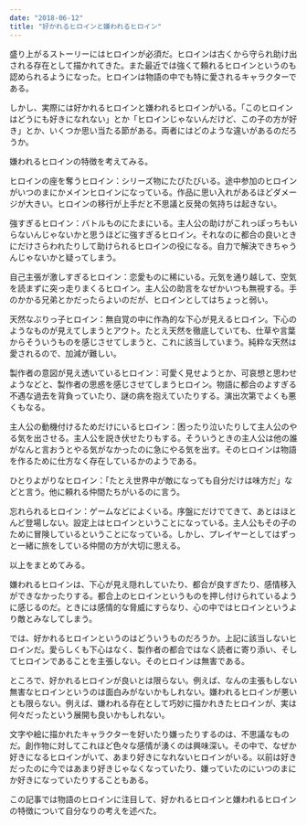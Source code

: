 ```yaml
---
date: "2018-06-12"
title: "好かれるヒロインと嫌われるヒロイン"
---
```


盛り上がるストーリーにはヒロインが必須だ。ヒロインは古くから守られ助け出される存在として描かれてきた。また最近では強くて頼れるヒロインというのも認められるようになった。ヒロインは物語の中でも特に愛されるキャラクターである。

しかし、実際には好かれるヒロインと嫌われるヒロインがいる。「このヒロインはどうにも好きになれない」とか「ヒロインじゃないんだけど、この子の方が好き」とか、いくつか思い当たる節がある。両者にはどのような違いがあるのだろうか。

嫌われるヒロインの特徴を考えてみる。

ヒロインの座を奪うヒロイン：シリーズ物にたびたびいる。途中参加のヒロインがいつのまにかメインヒロインになっている。作品に思い入れがあるほどダメージが大きい。ヒロインの移行が上手だと不思議と反発の気持ちは起きない。

強すぎるヒロイン：バトルものにたまにいる。主人公の助けがこれっぽっちもいらないんじゃないかと思うほどに強すぎるヒロイン。それなのに都合の良いときにだけさらわれたりして助けられるヒロインの役になる。自力で解決できちゃうんじゃないかと疑ってしまう。

自己主張が激しすぎるヒロイン：恋愛ものに稀にいる。元気を通り越して、空気を読まずに突っ走りまくるヒロイン。主人公の助言をなぜかいつも無視する。手のかかる兄弟とかだったらよいのだが、ヒロインとしてはちょっと弱い。

天然なぶりっ子ヒロイン：無自覚の中に作為的な下心が見えるヒロイン。下心のようなものが見えてしまうとアウト。たとえ天然を徹底していても、仕草や言葉からそういうものを感じさせてしまうと、これに該当していまう。純粋な天然は愛されるので、加減が難しい。

製作者の意図が見え透いているヒロイン：可愛く見せようとか、可哀想と思わせようなどと、製作者の思惑を感じさせてしまうヒロイン。物語に都合のよすぎる不遇な過去を背負っていたり、謎の病を抱えていたりする。演出次第でよくも悪くもなる。

主人公の動機付けるためだけにいるヒロイン：困ったり泣いたりして主人公のやる気を出させる。主人公を説き伏せたりもする。そういうときの主人公は他の誰がなんと言おうとやる気がなかったのに急にやる気を出す。そのヒロインは物語を作るために仕方なく存在しているかのようである。

ひとりよがりなヒロイン：「たとえ世界中が敵になっても自分だけは味方だ」などと言う。他に頼れる仲間たちがいるのに言う。

忘れられるヒロイン：ゲームなどによくいる。序盤にだけでてきて、あとはほとんど登場しない。設定上はヒロインということになっている。主人公もその子のために冒険しているということになっている。しかし、プレイヤーとしてはずっと一緒に旅をしている仲間の方が大切に思える。

以上をまとめてみる。

嫌われるヒロインは、下心が見え隠れしていたり、都合が良すぎたり、感情移入ができなかったりする。都合上のヒロインというものを押し付けられているように感じるのだ。ときには感情的な脅威にすらなり、心の中ではヒロインというより敵とみなしてしまう。

では、好かれるヒロインというのはどういうものだろうか。上記に該当しないヒロインだ。愛らしくも下心はなく、製作者の都合ではなく読者に寄り添い、そしてヒロインであることを主張しない。そのヒロインは無害である。

ところで、好かれるヒロインが良いとは限らない。例えば、なんの主張もしない無害なヒロインというのは面白みがないかもしれない。嫌われるヒロインが悪いとも限らない。例えば、嫌われる存在として巧妙に描かれきたヒロインが、実は何々だったという展開も良いかもしれない。

文字や絵に描かれたキャラクターを好いたり嫌ったりするのは、不思議なものだ。創作物に対してこれほど色々な感情が湧くのは興味深い。その中で、なぜか好きになるヒロインがいて、あまり好きになれないヒロインがいる。以前は好きだったのに今ではあまり好きじゃなくなっていたり、嫌っていたのにいつのまにか好きになっていたりすることもある。

この記事では物語のヒロインに注目して、好かれるヒロインと嫌われるヒロインの特徴について自分なりの考えを述べた。